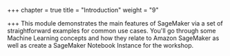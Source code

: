 +++
chapter = true
title = "Introduction"
weight = "9"

+++
This module demonstrates the main features of SageMaker via a set of straightforward examples for common use cases. You'll go through some Machine Learning concepts and how they relate to Amazon SageMaker as well as create a SageMaker Notebook Instance for the workshop.
